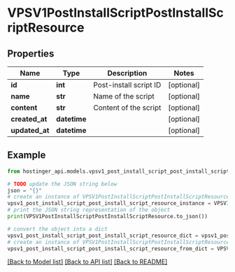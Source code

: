 # VPSV1PostInstallScriptPostInstallScriptResource


## Properties

Name | Type | Description | Notes
------------ | ------------- | ------------- | -------------
**id** | **int** | Post-install script ID | [optional] 
**name** | **str** | Name of the script | [optional] 
**content** | **str** | Content of the script | [optional] 
**created_at** | **datetime** |  | [optional] 
**updated_at** | **datetime** |  | [optional] 

## Example

```python
from hostinger_api.models.vpsv1_post_install_script_post_install_script_resource import VPSV1PostInstallScriptPostInstallScriptResource

# TODO update the JSON string below
json = "{}"
# create an instance of VPSV1PostInstallScriptPostInstallScriptResource from a JSON string
vpsv1_post_install_script_post_install_script_resource_instance = VPSV1PostInstallScriptPostInstallScriptResource.from_json(json)
# print the JSON string representation of the object
print(VPSV1PostInstallScriptPostInstallScriptResource.to_json())

# convert the object into a dict
vpsv1_post_install_script_post_install_script_resource_dict = vpsv1_post_install_script_post_install_script_resource_instance.to_dict()
# create an instance of VPSV1PostInstallScriptPostInstallScriptResource from a dict
vpsv1_post_install_script_post_install_script_resource_from_dict = VPSV1PostInstallScriptPostInstallScriptResource.from_dict(vpsv1_post_install_script_post_install_script_resource_dict)
```
[[Back to Model list]](../README.md#documentation-for-models) [[Back to API list]](../README.md#documentation-for-api-endpoints) [[Back to README]](../README.md)


